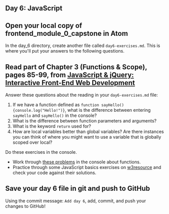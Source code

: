 ## Day 6: JavaScript

## Open your local copy of frontend_module_0_capstone in Atom

In the day_6 directory, create another file called `day6-exercises.md`. This is where you'll put your answers to the following questions.

## Read part of Chapter 3 (Functions & Scope), pages 85-99, from [JavaScript & jQuery: Interactive Front-End Web Development](https://www.amazon.com/JavaScript-JQuery-Interactive-Front-End-Development/dp/1118531647/ref=sr_1_5?ie=UTF8&qid=1541447422&sr=8-5&keywords=duckett)

Answer these questions about the reading in your `day6-exercises.md` file:

1.  If we have a function defined as `function sayHello(){console.log("Hello!")}`, what is the difference between entering `sayHello` and `sayHello()` in the console?
2.  What is the difference between function parameters and arguments?
3.  What is the keyword `return` used for?
4.  How are local variables better than global variables? Are there instances you can think of where you might want to use a variable that is globally scoped over local?

Do these exercises in the console.

*   Work through [these problems](https://s3.amazonaws.com/TrainingNerd/JavaScriptForBeginners/exercises/functions.html) in the console about functions.
*   Practice through some JavaScript basics exercises on [w3resource](http://www.w3resource.com/javascript-exercises/javascript-basic-exercises.php#EDITOR) and check your code against their solutions.

## Save your day 6 file in git and push to GitHub

Using the commit message: `Add day 6`, add, commit, and push your changes to GitHub!
